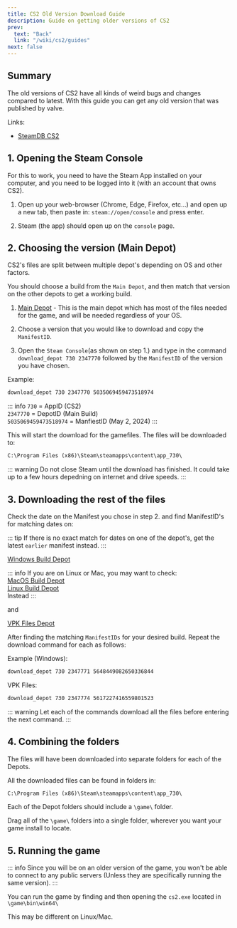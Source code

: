 ```yaml
---
title: CS2 Old Version Download Guide
description: Guide on getting older versions of CS2
prev:
  text: "Back"
  link: "/wiki/cs2/guides"
next: false
---
```


## Summary

The old versions of CS2 have all kinds of weird bugs and changes compared to latest. With this guide you can get any old version that was published by valve.

Links:

- [SteamDB CS2](https://steamdb.info/app/730/depots/)

## 1. Opening the Steam Console

For this to work, you need to have the Steam App installed on your computer, and you need to be logged into it (with an account that owns CS2).

1. Open up your web-browser (Chrome, Edge, Firefox, etc...) and open up a new tab, then paste in: `steam://open/console` and press enter.

2. Steam (the app) should open up on the `console` page.

## 2. Choosing the version (Main Depot)

CS2's files are split between multiple depot's depending on OS and other factors.

You should choose a build from the `Main Depot`, and then match that version on the other depots to get a working build.

1. [Main Depot](https://steamdb.info/depot/2347770/manifests/) - This is the main depot which has most of the files needed for the game, and will be needed regardless of your OS.

2. Choose a version that you would like to download and copy the `ManifestID`.

3. Open the `Steam Console`(as shown on step 1.) and type in the command
   <br>`download_depot 730 2347770` followed by the `ManifestID` of the version you have chosen.

Example:

```txt
download_depot 730 2347770 5035069459473518974
```

::: info
`730` = AppID (CS2)
<br>`2347770` = DepotID (Main Build)
<br>`5035069459473518974` = ManfiestID (May 2, 2024)
:::

This will start the download for the gamefiles. The files will be downloaded to:

```txt
C:\Program Files (x86)\Steam\steamapps\content\app_730\
```

::: warning
Do not close Steam until the download has finished. It could take up to a few hours depedning on internet and drive speeds.
:::

## 3. Downloading the rest of the files

Check the date on the Manifest you chose in step 2. and find ManifestID's for matching dates on:

::: tip
If there is no exact match for dates on one of the depot's, get the latest `earlier` manifest instead.
:::

[Windows Build Depot](https://steamdb.info/depot/2347771/manifests/)

::: info
If you are on Linux or Mac, you may want to check:
<br>[MacOS Build Depot](https://steamdb.info/depot/2347772/manifests/)
<br>[Linux Build Depot](https://steamdb.info/depot/2347773/manifests/)
<br>Instead
:::

and

[VPK Files Depot](https://steamdb.info/depot/2347774/manifests/)

After finding the matching `ManifestIDs` for your desired build. Repeat the download command for each as follows:

Example (Windows):

```txt
download_depot 730 2347771 5648449082650336844
```

VPK Files:

```txt
download_depot 730 2347774 5617227416559801523
```

::: warning
Let each of the commands download all the files before entering the next command.
:::

## 4. Combining the folders

The files will have been downloaded into separate folders for each of the Depots.

All the downloaded files can be found in folders in:

```txt
C:\Program Files (x86)\Steam\steamapps\content\app_730\
```

Each of the Depot folders should include a `\game\` folder.

Drag all of the `\game\` folders into a single folder, wherever you want your game install to locate.

## 5. Running the game

::: info
Since you will be on an older version of the game, you won't be able to connect to any public servers (Unless they are specifically running the same version).
:::

You can run the game by finding and then opening the `cs2.exe` located in `\game\bin\win64\`

This may be different on Linux/Mac.
